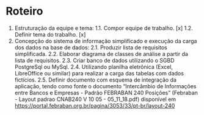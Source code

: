 # Roteiro

1. Estruturação da equipe e tema:
  1.1. Compor equipe de trabalho. [x]
  1.2. Definir tema do trabalho.  [x]
2. Concepção do sistema de informação simplificado e execução da carga dos dados na base de
dados:
  2.1. Produzir lista de requisitos simplificada.
  2.2. Elaborar diagrama de classes de análise a partir da lista de requisitos.
  2.3. Criar banco de dados utilizando o SGBD PostgreSql ou MySql.
  2.4. Utilizando planilha eletrônica (Excel, LibreOffice ou similar) para realizar a carga das
tabelas com dados fictícios.
  2.5. Definir documento com esquema de integração da aplicação, tendo como fonte o
documento “Intercâmbio de Informações entre Bancos e Empresas - Padrão FEBRABAN
240 Posições” (Febraban - Layout padrao CNAB240 V 10 05 - 05_11_18.pdf) disponível
em https://portal.febraban.org.br/pagina/3053/33/pt-br/layout-240

